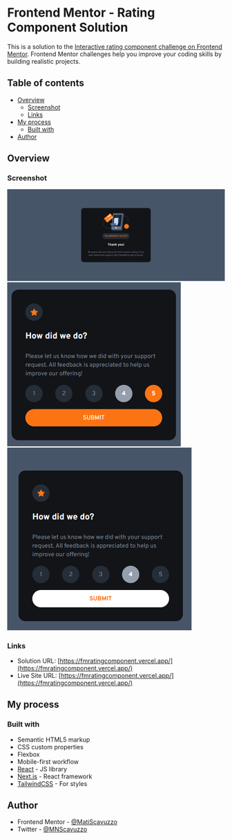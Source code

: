 # Frontend Mentor - Rating Component Solution

This is a solution to the [Interactive rating component challenge on Frontend Mentor](https://www.frontendmentor.io/challenges/interactive-rating-component-koxpeBUmI). Frontend Mentor challenges help you improve your coding skills by building realistic projects. 

## Table of contents

- [Overview](#overview)
  - [Screenshot](#screenshot)
  - [Links](#links)
- [My process](#my-process)
  - [Built with](#built-with)
- [Author](#author)

## Overview

### Screenshot

![](./desktopFiveSelected&Submitted.png)
![](./fourSelectedHoverFive.png)
![](./fourSelectedHoverSubmit.png)

### Links

- Solution URL: [https://fmratingcomponent.vercel.app/](https://fmratingcomponent.vercel.app/)
- Live Site URL: [https://fmratingcomponent.vercel.app/](https://fmratingcomponent.vercel.app/)

## My process

### Built with

- Semantic HTML5 markup
- CSS custom properties
- Flexbox
- Mobile-first workflow
- [React](https://reactjs.org/) - JS library
- [Next.js](https://nextjs.org/) - React framework
- [TailwindCSS](https://tailwindcss.com/) - For styles


## Author

- Frontend Mentor - [@MatiScavuzzo](https://www.frontendmentor.io/profile/MatiScavuzzo)
- Twitter - [@MNScavuzzo](https://twitter.com/MNScavuzzo)